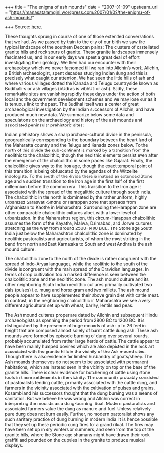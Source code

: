 +++
title = "The enigma of ash mounds"
date = "2007-01-09"
upstream_url = "https://manasataramgini.wordpress.com/2007/01/09/the-enigma-of-ash-mounds/"

+++
Source: [here](https://manasataramgini.wordpress.com/2007/01/09/the-enigma-of-ash-mounds/).

These thoughts sprung in course of one of those extended conversations
that we had. As we passed by train to the city of our birth we saw the
typical landscape of the southern Deccan plains: The clusters of
castellated granite hills and rock spurs of granite. These granite
landscapes immensely fascinated us, and in our early days we spent a
great deal of effort investigating their geology. We then had our
encounter with their archaeology which we never fathomed till we ran
into Allchin’s work. Allchin, a British archaeologist, spent decades
studying Indian dung and this is precisely what caught our attention. We
had seen the little hills of ash and where various villages dotted the
Kanada and Telugu countryside known as Budihalli-s or ash villages (bUdi
as is vibhUti or ash). Sadly, these remarkable sites are vanishing
rapidly these days under the action of both local and the government
development schemes and we may lose our as it is tenuous link to the
past. The Budihal itself was a center of great archaeological
investigation by the Indian successors of Allchin, and have produced
much new data. We summarize below some data and speculations on the
archaeology and history of the ash mounds and associated peninsular
prehistoric sites:

Indian prehistory shows a sharp archaeo-cultural divide in the
peninsula, geographically corresponding to the boundary between the
heart land of the Maharatta country and the Telugu and Kanada zones
below. To the north of this divide the sub-continent is marked by a
transition from the neolithic to the chalcolithic, though the neolithic
elements persist even after the emergence of the chalcolithic in some
places like Gujarat. Finally, the chalcolithic gives way to the Iron
age, though the exact temporal point of this transition is being
obfuscated by the agendas of the Witzelite indologists. To the south of
the divide there is instead an extended Stone age and a sudden
transition to the Iron age in the first half of the first millennium
before the common era. This transition to the Iron age is associated
with the spread of the megalithic culture through south India. The
chalcolithic in the north is dominated by the rather uniform, highly
urbanized Sarasvati-Sindhu or Harappan zone that spreads from
Afghanistan to Kaothe in Maharashtra. Surrounding the Harappan zone are
other comparable chalcolithic cultures albeit with a lower level of
urbanization. In the Maharashtra region, this circum-Harappan
chalcolithic assumes the form of the Kayatha, Malwa, Daimabad, and Jorwe
cultures stretching all the way from around 2500-1400 BCE. The Stone age
South India just below the Maharashtran chalcolithic zone is dominated
by neolithic pastoralists and agriculturists, of whom the most striking
in the band from north and East Karnataka to South and west Andhra is
the ash mound culture.

The chalcolithic zone to the north of the divide is rather congruent
with the spread of Indo-Aryan languages, while the neolithic to the
south of the divide is congruent with the main spread of the Dravidian
languages. In terms of crop cultivation too a marked difference is seen
between the chalcolithic zone and the neolithic zone. The ash mound
culture and its other neighboring South Indian neolithic cultures
primarily cultivated two dals (pulses) i.e. mung and horse gram and two
millets. The ash mound people appear to have supplemented their above
grain diet with cattle meat. In contrast, in the neighboring
chalcolithic in Maharashtra we see a very different agricultural set up
with wheat, barley, lentils and peas.

The Ash mound cultures proper are dated by Allchin and subsequent Hindu
archaeologists as spanning the period from 2800 BC to 1200 BC. It is
distinguished by the presence of huge mounds of ash up to 26 feet in
height that are composed almost solely of burnt cattle dung ash. These
ash mounds were formed by episodic burning of dung over several rounds,
probably accumulated from rather large herds of cattle. The cattle
appear to have been mainly humped bovines which are also depicted in the
rock art associated with the granite hills in the vicinity of the Ash
mound sites. Though there is also evidence for limited husbandry of
goats/sheep. The Ash mounds themselves do not seem to be associated with
permanent habitations, which are instead seen in the vicinity on top or
the base of the granite hills. There is clear evidence for butchering of
cattle using stone tools in these settlements in the vicinity. The
community probably consisted of pastoralists tending cattle, primarily
associated with the cattle dung, and farmers in the vicinity associated
with the cultivation of pulses and grains. Kosambi and his successors
thought that the dung burning was a means of sanitation. But we believe
he was wrong and Allchin was correct in interpreting the mounds as a
dung-burning ritual. Modern pastoralists and associated farmers value
the dung as manure and fuel. Unless relatively pure dung does not burn
easily. Further, no modern pastoralist shows any such sanitary practice
of dung burning in modern India. It is hence possible that they set up
these periodic dung fires for a grand ritual. The fires may have been
set up in dry winters or summers, and seen from the top of the granite
hills, where the Stone age shamans might have drawn their rock graffiti
and pounded on the cupules in the granite to produce musical displays.

